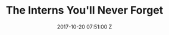 ---
title: The Interns You'll Never Forget
date: 2017-10-20 07:51:00 Z
position: 3
general:
  project_color: "#4a65bc"
  project_text_color: "#69d9d4"
  project_details: An Infomercial – Summer 2017
sections:
- type: text
  body: |-
    The Brief: Make something famous, for good.
    
    The Problem: It’s harder than ever for interns to stand out and get a job in advertising.
    
    The Solution: Hyper-target the audience and make ourselves famous to BBH/Domani.

- type: vimeo
  id: 228313549
- type: center-image
  image: "/uploads/adweek.png"
layout: projects
---